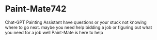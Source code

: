 # Paint-Mate742
Chat-GPT Painting Assistant
have questions or your stuck not knowing where to go next.
maybe you need help bidding a job or figuring out what you need for a job well Paint-Mate is here to help 